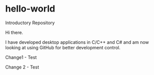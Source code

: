 # hello-world
Introductory Repository

Hi there.

I have developed desktop applications in C/C++ and C# and am now looking at using GitHub for better development control.

Change1 - Test

Change 2 - Test
